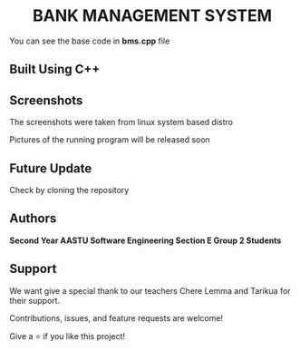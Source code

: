 <h1 align=center>BANK MANAGEMENT SYSTEM</h1>

You can see the base code in **bms.cpp** file

<h2 align=left>Built Using C++</h2>

<h2 align=left>Screenshots</h2>

The screenshots were taken from linux system based distro

Pictures of the running program will be released soon

<h2 align=left>Future Update</h2>

Check by cloning the repository

<h2 align=left>Authors</h2>

**Second Year AASTU Software Engineering Section E Group 2 Students**

<h2 align=left>Support</h2>

We want give a special thank to our teachers Chere Lemma and Tarikua for their support.

Contributions, issues, and feature requests are welcome!

Give a ⭐️ if you like this project!
